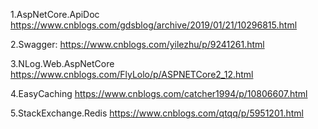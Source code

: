 1.AspNetCore.ApiDoc
https://www.cnblogs.com/gdsblog/archive/2019/01/21/10296815.html

2.Swagger:
https://www.cnblogs.com/yilezhu/p/9241261.html

3.NLog.Web.AspNetCore
https://www.cnblogs.com/FlyLolo/p/ASPNETCore2_12.html

4.EasyCaching
https://www.cnblogs.com/catcher1994/p/10806607.html

5.StackExchange.Redis
 https://www.cnblogs.com/qtqq/p/5951201.html  
